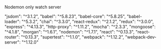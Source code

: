 Nodemon only watch server

   "jsdom": "^3.1.2",
    "babel": "^5.8.23",
    "babel-core": "^5.8.25",
    "babel-loader": "^5.3.2",
    "chai": "^3.3.0",
    "react-redux": "^2.1.2",
    "redux": "^3.0.0",
    "express": "^4.13.3",
    "http-proxy": "^1.11.2",
    "mocha": "^2.3.3",
    "mongoose": "^4.1.8",
    "morgan": "^1.6.1",
    "nodemon": "^1.7.1",
    "react": "^0.13.3",
    "react-router": "^0.13.3",
    "supertest": "^1.1.0",
    "webpack": "^1.12.2",
    "webpack-dev-server": "^1.12.0"